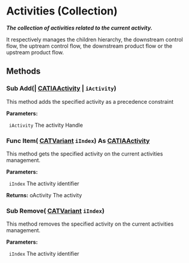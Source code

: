 # Activities (Collection)

**_The collection of activities related to the current activity._**

It respectively manages the children hierarchy, the downstream control flow, the uptream control flow, the downstream product flow or the upstream product flow.

## Methods

### Sub **Add**(| [CATIAActivity](../DMAPSInterfaces/interface_Activity_14822.md) | `iActivity`)

   This method adds the specified activity as a precedence constraint

**Parameters:**

` iActivity`      The activity Handle

### Func **Item**( [CATVariant](../System/typedef_CATVariant_20656.md)  `iIndex`) As [CATIAActivity](../DMAPSInterfaces/interface_Activity_14822.md)

   This method gets the specified activity on the current activities management.

**Parameters:**

` iIndex`      The activity identifier

**Returns:**      oActivity The activity  
### Sub **Remove**( [CATVariant](../System/typedef_CATVariant_20656.md)  `iIndex`)

   This method removes the specified activity on the current activities management.

**Parameters:**

` iIndex`      The activity identifier